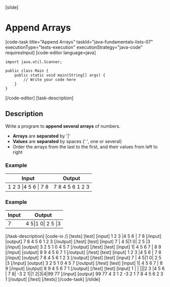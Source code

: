[slide]
# Append Arrays
[code-task title="Append Arrays" taskId="java-fundamentals-lists-07" executionType="tests-execution" executionStrategy="java-code" requiresInput]
[code-editor language=java]
```
import java.util.Scanner;

public class Main {
    public static void main(String[] args) {
        // Write your code here
    }
}
```
[/code-editor]
[task-description]
## Description
Write a program to **append several arrays** of numbers.
- **Arrays** are **separated** by '|'
- **Values** are **separated** by spaces (' ', one or several)
- Order the arrays from the last to the first, and their values from left to right

### Example
| **Input** | **Output** |
| --- | --- |
| 1 2 3 \|4 5 6 \|  7  8  | 7 8 4 5 6 1 2 3 |

### Example
| **Input** | **Output** |
| --- | --- |
| 7 | 4  5\|1 0\| 2 5 \|3  | 3 2 5 1 0 4 5 7 |

[/task-description]
[code-io /]
[tests]
[test]
[input]
1 2 3 |4 5 6 |  7  8
[/input]
[output]
7 8 4 5 6 1 2 3
[/output]
[/test]
[test]
[input]
7 | 4  5|1 0| 2 5 |3
[/input]
[output]
3 2 5 1 0 4 5 7
[/output]
[/test]
[test]
[input]
1| 4 5 6 7 | 8 9
[/input]
[output]
8 9 4 5 6 7 1
[/output]
[/test]
[test]
[input]
1 2 3 |4 5 6 |  7  8
[/input]
[output]
7 8 4 5 6 1 2 3
[/output]
[/test]
[test]
[input]
7 | 4  5|1 0| 2 5 |3
[/input]
[output]
3 2 5 1 0 4 5 7
[/output]
[/test]
[test]
[input]
1| 4 5 6 7 | 8 9
[/input]
[output]
8 9 4 5 6 7 1
[/output]
[/test]
[test]
[input]
1 | | |||2   3 |4   5 6 | 7 8| -3 2   1||1 2|3|4|99 77
[/input]
[output]
99 77 4 3 1 2 -3 2 1 7 8 4 5 6 2 3 1
[/output]
[/test]
[/tests]
[/code-task]
[/slide]